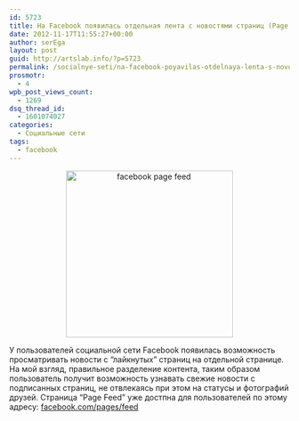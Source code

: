 ```yaml
---
id: 5723
title: На Facebook появилась отдельная лента с новостями страниц (Page Feed)
date: 2012-11-17T11:55:27+00:00
author: serEga
layout: post
guid: http://artslab.info/?p=5723
permalink: /socialnye-seti/na-facebook-poyavilas-otdelnaya-lenta-s-novostyami-stranic-page-feed/
prosmotr:
  - 4
wpb_post_views_count:
  - 1269
dsq_thread_id:
  - 1601074027
categories:
  - Социальные сети
tags:
  - facebook
---
```

<center>
  <img src="http://img.artslab.info/Facebook.png" alt="facebook page feed" title="Facebook" width="300" height="300" class="aligncenter size-full wp-image-4388" srcset="http://img.artslab.info/Facebook.png 300w, http://img.artslab.info/Facebook-100x100.png 100w, http://img.artslab.info/Facebook-150x150.png 150w" sizes="(max-width: 300px) 100vw, 300px" />
</center>

У пользователей социальной сети Facebook появилась возможность просматривать новости с &#8220;лайкнутых&#8221; страниц на отдельной странице. На мой взгляд, правильное разделение контента, таким образом пользователь получит возможность узнавать свежие новости с подписанных страниц, не отвлекаясь при этом на статусы и фотографий друзей. Страница &#8220;Page Feed&#8221; уже достпна для пользователей по этому адресу: [facebook.com/pages/feed](https://www.facebook.com/pages/feed)